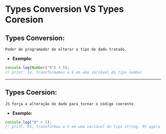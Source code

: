 # Types Conversion VS Types Coresion

## Types Conversion: 
    Poder do programador de alterar o tipo de dado tratado.

- **Exemplo:**
~~~js
console.log(Number("9") + 5);
// print: 14, transformamos o 9 em uma variável do tipo number
~~~
_____

## Types Coersion:
    JS força a alteração do dado para tornar o código coerente.

- **Exemplo:**
~~~js
console.log("9" + 5);
// print: 95, transformou o 5 em uma variável do tipo string. 95 agora é uma só string;
~~~